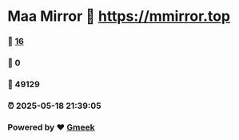 # Maa Mirror :link: https://mmirror.top 
### :page_facing_up: [16](https://mmirror.top/tag.html) 
### :speech_balloon: 0 
### :hibiscus: 49129 
### :alarm_clock: 2025-05-18 21:39:05 
### Powered by :heart: [Gmeek](https://github.com/Meekdai/Gmeek)
